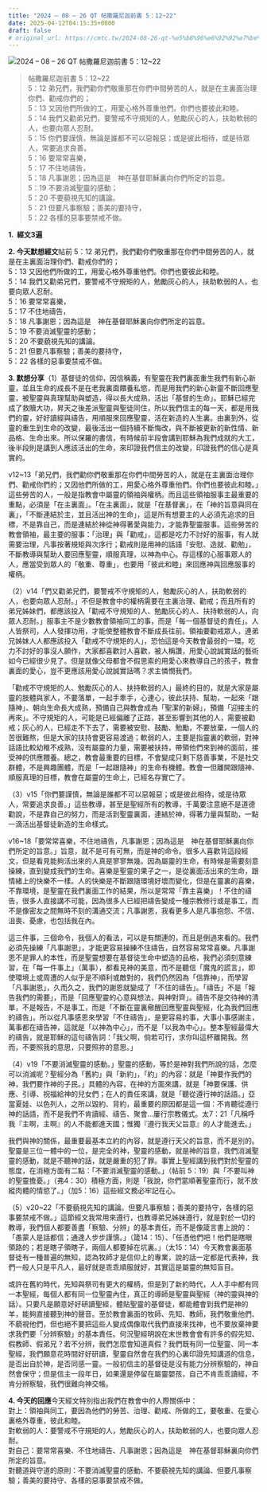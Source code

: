 ```yaml
---
title: "2024 – 08 – 26 QT 帖撒羅尼迦前書 5：12~22"
date: 2025-04-12T04:15:35+0800
draft: false
# original_url: https://cmtc.tw/2024-08-26-qt-%e5%b8%96%e6%92%92%e7%be%85%e5%b0%bc%e8%bf%a6%e5%89%8d%e6%9b%b8-5%ef%bc%9a1222
---
```


![2024 – 08 – 26 QT 帖撒羅尼迦前書 5：12~22](/images/qt.jpg  "2024 – 08 – 26 QT 帖撒羅尼迦前書 5：12~22")

> 帖撒羅尼迦前書 5：12~22  
> 5：12 弟兄們，我們勸你們敬重那在你們中間勞苦的人，就是在主裏面治理你們、勸戒你們的；  
> 5：13 又因他們所做的工，用愛心格外尊重他們。你們也要彼此和睦。  
> 5：14 我們又勸弟兄們，要警戒不守規矩的人，勉勵灰心的人，扶助軟弱的人，也要向眾人忍耐。  
> 5：15 你們要謹慎，無論是誰都不可以惡報惡；或是彼此相待，或是待眾人，常要追求良善。  
> 5：16 要常常喜樂，  
> 5：17 不住地禱告，  
> 5：18 凡事謝恩；因為這是　神在基督耶穌裏向你們所定的旨意。  
> 5：19 不要消滅聖靈的感動；  
> 5：20 不要藐視先知的講論。  
> 5：21 但要凡事察驗；善美的要持守，  
> 5：22 各樣的惡事要禁戒不做。

**1.  經文3遍**

**2. 今天默想經文**帖前 5：12 弟兄們，我們勸你們敬重那在你們中間勞苦的人，就是在主裏面治理你們、勸戒你們的；  
5：13 又因他們所做的工，用愛心格外尊重他們。你們也要彼此和睦。  
5：14 我們又勸弟兄們，要警戒不守規矩的人，勉勵灰心的人，扶助軟弱的人，也要向眾人忍耐。  
5：16 要常常喜樂，  
5：17 不住地禱告，  
5：18 凡事謝恩；因為這是　神在基督耶穌裏向你們所定的旨意。  
5：19 不要消滅聖靈的感動；  
5：20 不要藐視先知的講論。  
5：21 但要凡事察驗；善美的要持守，  
5：22 各樣的惡事要禁戒不做。

**3. 默想分享**（1）基督徒的信仰，因信稱義，有聖靈在我們裏面重生我們有新心新靈，並且生命的成長不是在老我裏面餵養私慾，而是用我們的新心新靈不斷回應聖靈，被聖靈與真理幫助與塑造，得以長大成熟，活出「基督的生命」。耶穌已經完成了救贖大功，昇天之後差派聖靈與聖徒同住，所以我們信主的每一天，都是用我們的靈，好好讀經與禱告，用順服來回應聖靈，活在新造的人生裏。由裏到外，從靈的重生到生命的改變，最後活出一個持續不斷悔改，與不斷被更新的新性情、新品格、生命出來。所以保羅的書信，有時候前半段會講到耶穌為我們成就的大工，後半段則是講到人應該活出的生命，來印證我們信主的改變，印證我們的信心是真實的。

v12~13「弟兄們，我們勸你們敬重那在你們中間勞苦的人，就是在主裏面治理你們、勸戒你們的；又因他們所做的工，用愛心格外尊重他們。你們也要彼此和睦。」這些勞苦的人，一般是指教會中屬靈的領袖與權柄。而且這些領袖服事主最重要的重點，必須是「在主裏面」。「在主裏面」，就是「在基督裏」，在「神的旨意與同在裏」，「不斷連結於主，並且活出神的生命」，這是所有想要主的人必須先追求的目標，不是靠自己，而是連結於神從神得著愛與能力，才能靠聖靈服事。這些勞苦的教會領袖，最主要的服事：「治理」與「勸戒」，這都是吃力不討好的服事，有人就需要治理，凡事按著規矩與次序行；勸戒則是用神的話語「安慰、造就、勸勉」，不斷教導與幫助人要回應聖靈，順服真理，以神為中心。存這樣的心服事眾人的人，應當受到眾人的「敬重、尊重」，也要用「彼此和睦」來回應神與回應服事的權柄。

（2）v14「們又勸弟兄們，要警戒不守規矩的人，勉勵灰心的人，扶助軟弱的人，也要向眾人忍耐。」不但是教會中的權柄需要在主裏治理、勸戒；而且所有的弟兄姊妹們，都應該投入「勸戒不守規矩的人、勉勵灰心的人、扶持軟弱的人，向眾人忍耐。」服事主不是少數教會領袖同工的事，而是「每一個基督徒的責任」。人人皆祭司，人人發揮功用，才能使整體教會不斷成長往前。領袖要勸戒眾人，連弟兄姊妹人人都應該投入「勸戒不守規矩的人」，恐怕這是今天教會最弱的一環。吃力不討好的事沒人願作，大家都喜歡討人喜歡，被人稱讚，用愛心說誠實話的藝術如今已經很少見了。但是就像父母都會不假思索的用愛心來教導自己的孩子，教會裏面的愛心，豈不更應該用愛心說誠實話嗎？求主憐憫我們。

「勸戒不守規矩的人、勉勵灰心的人、扶持軟弱的人」最終的目的，就是大家是屬靈的肢體與家人，不要落單，一起手牽手，心連心，彼此扶持、幫助，一起來「跟隨神」、朝向生命長大成熟，預備自己與教會成為「聖潔的新婦」，預備「迎接主的再來」。不守規矩的人，可能是已經偏離了正路，甚至影響到其他的人，需要被勸戒；灰心的人，已經走不下去了，需要被安慰、鼓勵、勉勵，不要放棄，一個人的苦很難熬，但是大家的扶持會更容易渡過；軟弱的人，主要是指靈裏的軟弱，對神話語比較幼稚不成熟，沒有屬靈的力量，需要被扶持，帶領他們來到神的面前，接受神的供應餵養。總之，教會最重要的目標，不會變成只剩下慈善事業，不是社交群體，不是興趣團體，而是「一起跟隨神」的生命有機體。教會一但離開跟隨神、順服真理的目標，教會在屬靈的生命上，已經名存實亡了。

（3）v15「你們要謹慎，無論是誰都不可以惡報惡；或是彼此相待，或是待眾人，常要追求良善。」這些教導，甚至是聖經所有的教導，千萬要注意絕不是道德勸說，不是靠自己的努力，而是活到聖靈裏面，連結於神，得著力量與幫助，一點一滴活出基督徒新造的生命樣式。

v16~18「要常常喜樂，不住地禱告，凡事謝恩；因為這是　神在基督耶穌裏向你們所定的旨意。」旨意，就不是可有可無，而是神的命令。很多人喜歡背這段經文，但是看見能夠活出來的人真是寥寥無幾。因為屬靈的生命，有時候是需要刻意操練，直到變成我們的生命。喜樂是聖靈的果子之一，是從裏面活出來的生命，跟情緒上的快樂不一樣。人的快樂是不斷跟隨環境好壞而變化，但是在靈裏的喜樂，不靠環境，是聖靈在我們裏面工作的結果，所以是常常「靠主喜樂」！不住的禱告，很多人直接講不可能，因為很多人已經把禱告變成一種宗教修行或是事工，而不是像密友之間無時不刻的溝通交流；凡事謝恩，我看更多人是凡事抱怨、不信、沮喪、憂慮，也包括我在內。

這三件事，三個命令，我個人的看法，可以是有關連的，而且是倒過來看的。我們必須先操練「凡事謝恩」，才能更容易操練不住禱告，自然容易常常喜樂。凡事謝恩不是罪人的本性，而是聖靈想要在基督徒生命中塑造的品格，我們必須刻意練習，在「每一件事上」（萬事），都看見神的美意，而不是聽信「魔鬼的謊言」，即使環境上或周遭的人似乎是不順利或敵對的，我們仍然因為「信靠神」，而學習「凡事謝恩」，久而久之，我們的謝恩就變成了「不住的禱告」。「禱告」不是「報告我們的需要」，而是「回應聖靈的心意與想法，與神對齊」。禱告不是交待神的清單，不是報告，不是事工，而是「不斷在靈裏儆醒回應聖靈與聖經，化為我們回應的禱告」。所以從凡事感恩來學習「不住禱告」，是更容易的事，大事小事感謝主，萬事都在禱告神，這就是「以神為中心」，而不是「以我為中心」。整本聖經最偉大的禱告，就是耶穌的這句禱告詞：「我父啊，倘若可行，求你叫這杯離開我。然而，不要照我的意思，只要照祢的意思。」

（4）v19「不要消滅聖靈的感動。」聖靈的感動，等於是神對我們所說的話，怎麼可以消滅呢？聖經分為「舊約」與「新約」，「約」的內容：就是「神要作我們的神，我們要作神的子民。」具體的內容，在神的方面來講，就是「神要保護、供應、引導、祝福給神的兒女們；在人的責任來講，就是「聽從遵行神的話語。」亞當夏娃、以色列人，之所以毀約、背約，最重要的原因都是這一個：不肯聽從遵行神的話語，而不是我們不肯讀經、禱告、聚會…屢行宗教儀式。太7：21「凡稱呼我『主啊，主啊』的人不能都進天國；惟獨『遵行我天父旨意』的人才能進去。」

我們與神的關係，最重要最基本立約的內容，就是遵行天父的旨意，而不是別的。聖靈是三位一體中的一位，是完全的神，聖靈的感動，就是神的旨意，我們消滅聖靈的感動，就是不聽神的話，就是嚴重的犯了罪。事實上聖經講到我們對於聖靈的態度，在消極方面有二點：「不要消滅聖靈的感動。」（帖前 5：19）與「不要叫神的聖靈擔憂。」（弗4：30）積極方面，則是「我說，你們當順著聖靈而行，就不放縱肉體的情慾了。」（加5：16）這些經文務必牢記在心。

（5）v20~22「不要藐視先知的講論。但要凡事察驗；善美的要持守，各樣的惡事要禁戒不做。」這節經文我常用來遵行，也教導弟兄姊妹遵行，就是對於一切的教導，我們個人都要善盡「察驗、分辨」的基本責任，而不是像箴言書上說的：「愚蒙人是話都信；通達人步步謹慎。」（箴14：15）、「任憑他們吧！他們是瞎眼領路的；若是瞎子領瞎子，兩個人都要掉在坑裏。」（太15：14）今天教會裏面基督徒有一種普遍的無知，認為牧師才是信仰上的專業，說的話一定都是代表神，我們一般人只是平凡人，最好就是乖乖順服就好，其實這是屬靈的無知盲目。

或許在舊約時代，先知與祭司有更大的權柄，但是到了新約時代，人人手中都有同一本聖經，每個人都有同一位聖靈內住，真正的導師是聖靈與聖經（神的靈與神的話）。只要凡是願意好好研讀聖經，體貼聖靈的基督徒，都能體會到我們是神的羊，能夠直接聽到神的聲音。至於教會裏面的牧師、先知、教師，我們敬重他們、不藐視他們，但也絕不要把這些人變成偶像取代我們直接來找神，也不要放棄神要求我們要「分辨察驗」的基本責任。何況聖經明說在末世教會會有許多的假先知、假教師、假弟兄？若不分辨，我們怎麼會知道真假？我們既有同一位聖靈、同一本聖經，我們願意花時間好好研讀，聖靈自然會在我們的心裏印證先知講道的信息，是否出自於神，是否同感一靈。一般初信主的基督徒是沒有能力分辨察驗的，神自然會保守；但是信主一段年日，如果還是停留在屬靈嬰孩，自己不肯乖乖讀經，不肯分辨察驗，我們很難向神交帳。

**4. 今天的回應**今天經文特別指出我們在教會中的人際關係中：  
對上：領袖與同工，要因為他們的勞苦、治理、勸戒、所做的工，要敬重、在愛心裏格外尊重，彼此和睦。  
對軟弱的人：要警戒不守規矩的人，勉勵灰心的人，扶助軟弱的人，也要向眾人忍耐。  
對自己：要常常喜樂、不住地禱告、凡事謝恩；因為這是　神在基督耶穌裏向你們所定的旨意。  
對聽道與守道的原則：不要消滅聖靈的感動、不要藐視先知的講論、但要凡事察驗；善美的要持守、各樣的惡事要禁戒不做。